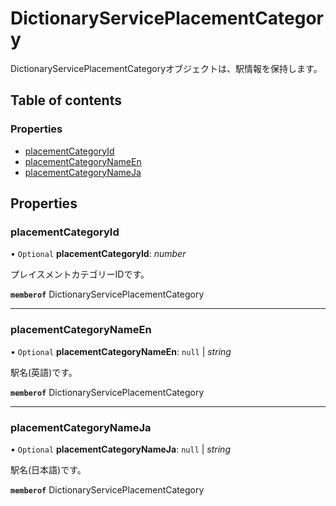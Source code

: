 # DictionaryServicePlacementCategory


<div lang=\"ja\"> DictionaryServicePlacementCategoryオブジェクトは、駅情報を保持します。<br> </div> 

## Table of contents

### Properties

- [placementCategoryId](dictionaryserviceplacementcategory.md#placementcategoryid)
- [placementCategoryNameEn](dictionaryserviceplacementcategory.md#placementcategorynameen)
- [placementCategoryNameJa](dictionaryserviceplacementcategory.md#placementcategorynameja)

## Properties

### placementCategoryId

• `Optional` **placementCategoryId**: *number*

<div lang=\"ja\"> プレイスメントカテゴリーIDです。<br> </div> 

**`memberof`** DictionaryServicePlacementCategory

___

### placementCategoryNameEn

• `Optional` **placementCategoryNameEn**: ``null`` \| *string*

<div lang=\"ja\"> 駅名(英語)です。<br> </div> 

**`memberof`** DictionaryServicePlacementCategory

___

### placementCategoryNameJa

• `Optional` **placementCategoryNameJa**: ``null`` \| *string*

<div lang=\"ja\"> 駅名(日本語)です。<br> </div> 

**`memberof`** DictionaryServicePlacementCategory
